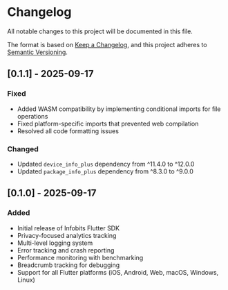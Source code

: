 # Changelog

All notable changes to this project will be documented in this file.

The format is based on [Keep a Changelog](https://keepachangelog.com/en/1.0.0/),
and this project adheres to [Semantic Versioning](https://semver.org/spec/v2.0.0.html).

## [0.1.1] - 2025-09-17

### Fixed
- Added WASM compatibility by implementing conditional imports for file operations
- Fixed platform-specific imports that prevented web compilation
- Resolved all code formatting issues

### Changed
- Updated `device_info_plus` dependency from ^11.4.0 to ^12.0.0
- Updated `package_info_plus` dependency from ^8.3.0 to ^9.0.0

## [0.1.0] - 2025-09-17

### Added
- Initial release of Infobits Flutter SDK
- Privacy-focused analytics tracking
- Multi-level logging system
- Error tracking and crash reporting
- Performance monitoring with benchmarking
- Breadcrumb tracking for debugging
- Support for all Flutter platforms (iOS, Android, Web, macOS, Windows, Linux)
